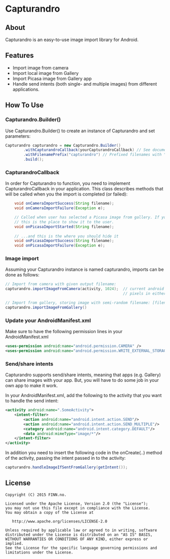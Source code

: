 # Capturandro

## About
Capturandro is an easy-to-use image import library for Android.


## Features
* Import image from camera
* Import local image from Gallery
* Import Picasa image from Gallery app
* Handle send intents (both single- and multiple images) from different applications.

## How To Use
### Capturandro.Builder()
Use Capturandro.Builder() to create an instance of Capturandro and set parameters:
```java
Capturandro capturandro = new Capturandro.Builder()
        .withCapturandroCallback(yourCapturandroCallback) // See documentation below
        .withFilenamePrefix("capturandro") // Prefixed filenames with "capturandro_", e.g. "capturandro_001.jpg"
        .build();
```

### CapturandroCallback
In order for Capturandro to function, you need to implement CapturandroCallback in your application. This class describes
methods that will be called when you the import is completed (or failed):
```java
    void onCameraImportSuccess(String filename);
    void onCameraImportFailure(Exception e);

    // Called when user has selected a Picasa image from gallery. If you want to show a progress indicator, 
    // this is the place to show it to the user.
    void onPicasaImportStarted(String filename);  
    
    // ...and this is the where you should hide it
    void onPicasaImportSuccess(String filename);    
    void onPicasaImportFailure(Exception e);
```

### Image import
Assuming your Capturandro instance is named capturandro, imports can be done as follows:

```java
// Import from camera with given output filename:
capturandro.importImageFromCamera(activity, 1024);  // current android activity and max 1024
                                                    // pixels in either direction

// Import from gallery, storing image with semi-random filename: [filenamePrefix] + System.currentTimeMillis() + ".jpg"
capturandro.importImageFromGallery()
```

### Update your AndroidManifest.xml
Make sure to have the following permission lines in your AndroidManifest.xml
```xml
<uses-permission android:name="android.permission.CAMERA" />
<uses-permission android:name="android.permission.WRITE_EXTERNAL_STORAGE" />
```

### Send/share intents
Capturandro supports send/share intents, meaning that apps (e.g. Gallery) can share images with your app.
But, you will have to do some job in your own app to make it work.

In your AndroidManifest.xml, add the following to the activity that you want to handle the send intent:
```xml
<activity android:name=".SomeActivity">
    <intent-filter>
        <action android:name="android.intent.action.SEND"/>
        <action android:name="android.intent.action.SEND_MULTIPLE"/>
        <category android:name="android.intent.category.DEFAULT"/>
        <data android:mimeType="image/*"/>
    </intent-filter>
</activity>
```
In addition you need to insert the following code in the onCreate(..) method of the activity, 
passing the intent passed in to the activity:
```java
capturandro.handleImageIfSentFromGallery(getIntent());
```

## License

    Copyright (C) 2015 FINN.no.

    Licensed under the Apache License, Version 2.0 (the "License");
    you may not use this file except in compliance with the License.
    You may obtain a copy of the License at

       http://www.apache.org/licenses/LICENSE-2.0

    Unless required by applicable law or agreed to in writing, software
    distributed under the License is distributed on an "AS IS" BASIS,
    WITHOUT WARRANTIES OR CONDITIONS OF ANY KIND, either express or implied.
    See the License for the specific language governing permissions and
    limitations under the License.
